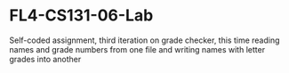 # FL4-CS131-06-Lab
Self-coded assignment, third iteration on grade checker, this time reading names and grade numbers from one file and writing names with letter grades into another
